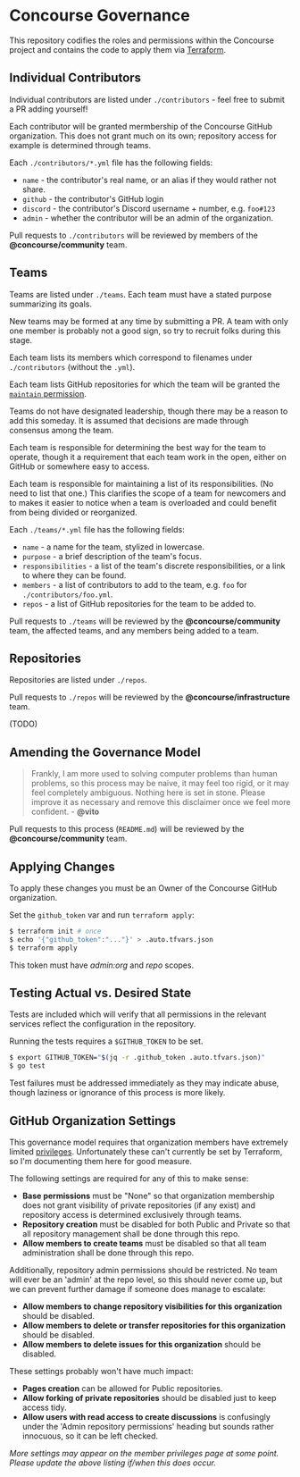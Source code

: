 # Concourse Governance

This repository codifies the roles and permissions within the Concourse project
and contains the code to apply them via [Terraform](https://www.terraform.io/).


## Individual Contributors

Individual contributors are listed under `./contributors` - feel free to submit
a PR adding yourself!

Each contributor will be granted mermbership of the Concourse GitHub
organization. This does not grant much on its own; repository access for
example is determined through teams.

Each `./contributors/*.yml` file has the following fields:

* `name` - the contributor's real name, or an alias if they would rather not
  share.
* `github` - the contributor's GitHub login
* `discord` - the contributor's Discord username + number, e.g. `foo#123`
* `admin` - whether the contributor will be an admin of the organization.

Pull requests to `./contributors` will be reviewed by members of the
**@concourse/community** team.


## Teams

Teams are listed under `./teams`. Each team must have a stated purpose
summarizing its goals.

New teams may be formed at any time by submitting a PR. A team with only one
member is probably not a good sign, so try to recruit folks during this stage.

Each team lists its members which correspond to filenames under
`./contributors` (without the `.yml`).

Each team lists GitHub repositories for which the team will be granted
the [`maintain` permission][permissions].

Teams do not have designated leadership, though there may be a reason to add
this someday. It is assumed that decisions are made through consensus among the
team.

Each team is responsible for determining the best way for the team to operate,
though it a requirement that each team work in the open, either on GitHub or
somewhere easy to access.

Each team is responsible for maintaining a list of its responsibilities. (No
need to list that one.) This clarifies the scope of a team for newcomers and to
makes it easier to notice when a team is overloaded and could benefit from
being divided or reorganized.

Each `./teams/*.yml` file has the following fields:

* `name` - a name for the team, stylized in lowercase.
* `purpose` - a brief description of the team's focus.
* `responsibilities` - a list of the team's discrete responsibilities, or a
  link to where they can be found.
* `members` - a list of contributors to add to the team, e.g. `foo` for
  `./contributors/foo.yml`.
* `repos` - a list of GitHub repositories for the team to be added to.

Pull requests to `./teams` will be reviewed by the **@concourse/community**
team, the affected teams, and any members being added to a team.

[permissions]: https://docs.github.com/en/github/setting-up-and-managing-organizations-and-teams/repository-permission-levels-for-an-organization


## Repositories

Repositories are listed under `./repos`.

Pull requests to `./repos` will be reviewed by the
**@concourse/infrastructure** team.

(TODO)


## Amending the Governance Model

> Frankly, I am more used to solving computer problems than human problems, so
> this process may be naive, it may feel too rigid, or it may feel completely
> ambiguous. Nothing here is set in stone. Please improve it as necessary and
> remove this disclaimer once we feel more confident. - **@vito**

Pull requests to this process (`README.md`) will be reviewed by the
**@concourse/community** team.


## Applying Changes

To apply these changes you must be an Owner of the Concourse GitHub
organization.

Set the `github_token` var and run `terraform apply`:

```sh
$ terraform init # once
$ echo '{"github_token":"..."}' > .auto.tfvars.json
$ terraform apply
```

This token must have *admin:org* and *repo* scopes.


## Testing Actual vs. Desired State

Tests are included which will verify that all permissions in the relevant
services reflect the configuration in the repository.

Running the tests requires a `$GITHUB_TOKEN` to be set.

```sh
$ export GITHUB_TOKEN="$(jq -r .github_token .auto.tfvars.json)"
$ go test
```

Test failures must be addressed immediately as they may indicate abuse, though
laziness or ignorance of this process is more likely.


## GitHub Organization Settings

This governance model requires that organization members have extremely limited
[privileges][member-privileges]. Unfortunately these can't currently be set by
Terraform, so I'm documenting them here for good measure.

The following settings are required for any of this to make sense:

* **Base permissions** must be "None" so that organization membership does not
  grant visibility of private repositories (if any exist) and repository
  access is determined exclusively through teams.
* **Repository creation** must be disabled for both Public and Private so that
  all repository management shall be done through this repo.
* **Allow members to create teams** must be disabled so that all team
  administration shall be done through this repo.

Additionally, repository admin permissions should be restricted. No team will
ever be an 'admin' at the repo level, so this should never come up, but we can
prevent further damage if someone does manage to escalate:

* **Allow members to change repository visibilities for this organization**
  should be disabled.
* **Allow members to delete or transfer repositories for this organization**
  should be disabled.
* **Allow members to delete issues for this organization** should be disabled.

These settings probably won't have much impact:

* **Pages creation** can be allowed for Public repositories.
* **Allow forking of private repositories** should be disabled just to keep
  access tidy.
* **Allow users with read access to create discussions** is confusingly under
  the 'Admin repository permissions' heading but sounds rather innocuous, so it
  can be left checked.

*More settings may appear on the member privileges page at some point. Please
update the above listing if/when this does occur.*

[member-privileges]: https://github.com/organizations/concourse/settings/member_privileges
